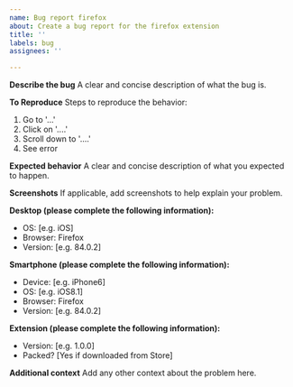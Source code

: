 ```yaml
---
name: Bug report firefox
about: Create a bug report for the firefox extension
title: ''
labels: bug
assignees: ''

---
```


**Describe the bug**
A clear and concise description of what the bug is.

**To Reproduce**
Steps to reproduce the behavior:
1. Go to '...'
2. Click on '....'
3. Scroll down to '....'
4. See error

**Expected behavior**
A clear and concise description of what you expected to happen.

**Screenshots**
If applicable, add screenshots to help explain your problem.

**Desktop (please complete the following information):**
 - OS: [e.g. iOS]
 - Browser: Firefox
 - Version: [e.g. 84.0.2]

**Smartphone (please complete the following information):**
 - Device: [e.g. iPhone6]
 - OS: [e.g. iOS8.1]
 - Browser: Firefox
 - Version: [e.g. 84.0.2]

**Extension (please complete the following information):**
- Version: [e.g. 1.0.0]
- Packed? [Yes if downloaded from Store]

**Additional context**
Add any other context about the problem here.
